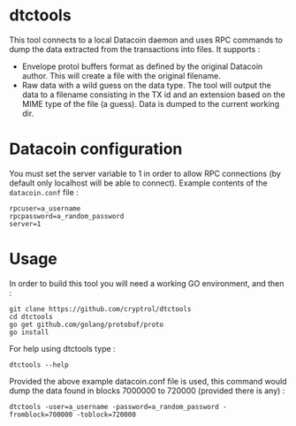 # dtctools

This tool connects to a local Datacoin daemon and uses RPC commands to dump the data extracted from the transactions into files. It supports :
* Envelope protol buffers format as defined by the original Datacoin author. This will create a file with the original filename.
* Raw data with a wild guess on the data type. The tool will output the data to a filename consisting in the TX id and an extension based on the MIME type of the file (a guess).
Data is dumped to the current working dir.

# Datacoin configuration

You must set the server variable to 1 in order to allow RPC connections (by default only localhost will be able to connect).
Example contents of the `datacoin.conf` file :

    rpcuser=a_username
    rpcpassword=a_random_password
    server=1

# Usage

In order to build this tool you will need a working GO environment, and then :

    git clone https://github.com/cryptrol/dtctools
    cd dtctools
    go get github.com/golang/protobuf/proto
    go install

For help using dtctools type :

    dtctools --help

Provided the above example datacoin.conf file is used, this command would dump the data found in blocks 7000000 to 720000 (provided there is any) :

    dtctools -user=a_username -password=a_random_password -fromblock=700000 -toblock=720000

